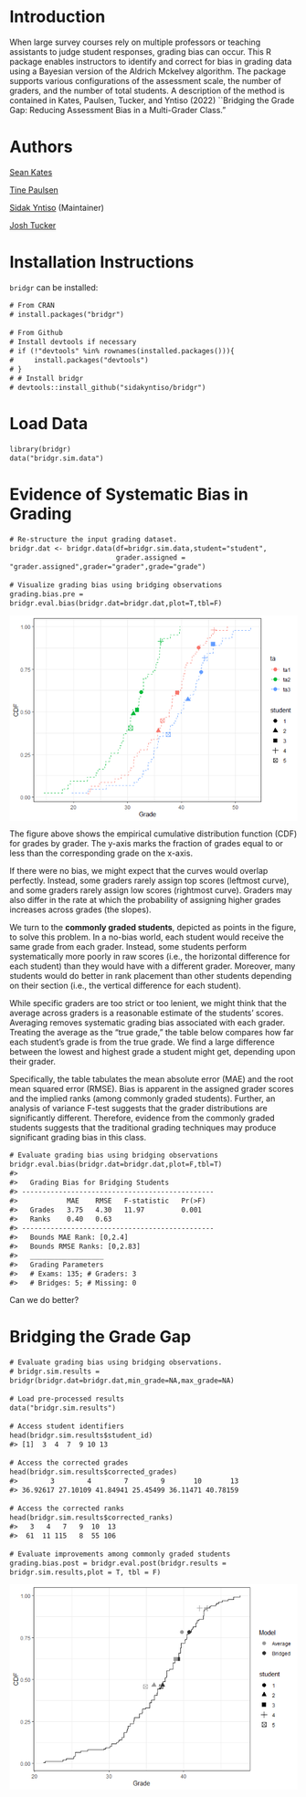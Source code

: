 # Introduction

When large survey courses rely on multiple professors or teaching
assistants to judge student responses, grading bias can occur. This R
package enables instructors to identify and correct for bias in grading
data using a Bayesian version of the Aldrich Mckelvey algorithm. The
package supports various configurations of the assessment scale, the
number of graders, and the number of total students. A description of
the method is contained in Kates, Paulsen, Tucker, and Yntiso (2022)
\`\`Bridging the Grade Gap: Reducing Assessment Bias in a Multi-Grader
Class.”

# Authors

[Sean Kates](https://wp.nyu.edu/seankates/)

[Tine Paulsen](https://www.tinepaulsen.com)

[Sidak Yntiso](https://sidakyntiso.github.io/) (Maintainer)

[Josh Tucker](https://wp.nyu.edu/fas-joshuatucker/)

# Installation Instructions

`bridgr` can be installed:

    # From CRAN
    # install.packages("bridgr")

    # From Github
    # Install devtools if necessary
    # if (!"devtools" %in% rownames(installed.packages())){
    #     install.packages("devtools")
    # }
    # # Install bridgr
    # devtools::install_github("sidakyntiso/bridgr")

# Load Data

    library(bridgr)
    data("bridgr.sim.data")

# Evidence of Systematic Bias in Grading

    # Re-structure the input grading dataset.
    bridgr.dat <- bridgr.data(df=bridgr.sim.data,student="student",
                              grader.assigned = "grader.assigned",grader="grader",grade="grade")

    # Visualize grading bias using bridging observations
    grading.bias.pre = bridgr.eval.bias(bridgr.dat=bridgr.dat,plot=T,tbl=F)

<img src="README_files/figure-markdown_strict/visbias-1.png" style="display: block; margin: auto;" />

The figure above shows the empirical cumulative distribution function
(CDF) for grades by grader. The y-axis marks the fraction of grades
equal to or less than the corresponding grade on the x-axis.

If there were no bias, we might expect that the curves would overlap
perfectly. Instead, some graders rarely assign top scores (leftmost
curve), and some graders rarely assign low scores (rightmost curve).
Graders may also differ in the rate at which the probability of
assigning higher grades increases across grades (the slopes).

We turn to the **commonly graded students**, depicted as points in the
figure, to solve this problem. In a no-bias world, each student would
receive the same grade from each grader. Instead, some students perform
systematically more poorly in raw scores (i.e., the horizontal
difference for each student) than they would have with a different
grader. Moreover, many students would do better in rank placement than
other students depending on their section (i.e., the vertical difference
for each student).

While specific graders are too strict or too lenient, we might think
that the average across graders is a reasonable estimate of the
students’ scores. Averaging removes systematic grading bias associated
with each grader. Treating the average as the “true grade,” the table
below compares how far each student’s grade is from the true grade. We
find a large difference between the lowest and highest grade a student
might get, depending upon their grader.

Specifically, the table tabulates the mean absolute error (MAE) and the
root mean squared error (RMSE). Bias is apparent in the assigned grader
scores and the implied ranks (among commonly graded students). Further,
an analysis of variance F-test suggests that the grader distributions
are significantly different. Therefore, evidence from the commonly
graded students suggests that the traditional grading techniques may
produce significant grading bias in this class.

    # Evaluate grading bias using bridging observations
    bridgr.eval.bias(bridgr.dat=bridgr.dat,plot=F,tbl=T)
    #> 
    #>   Grading Bias for Bridging Students           
    #> -----------------------------------------------
    #>            MAE    RMSE   F-statistic   Pr(>F)  
    #>   Grades   3.75   4.30   11.97         0.001   
    #>   Ranks    0.40   0.63                         
    #> -----------------------------------------------
    #>   Bounds MAE Rank: [0,2.4]                     
    #>   Bounds RMSE Ranks: [0,2.83]                  
    #>   __________________                           
    #>   Grading Parameters                           
    #>   # Exams: 135; # Graders: 3                   
    #>   # Bridges: 5; # Missing: 0

Can we do better?

# Bridging the Grade Gap

    # Evaluate grading bias using bridging observations.
    # bridgr.sim.results = bridgr(bridgr.dat=bridgr.dat,min_grade=NA,max_grade=NA)

    # Load pre-processed results
    data("bridgr.sim.results")

    # Access student identifiers
    head(bridgr.sim.results$student_id)
    #> [1]  3  4  7  9 10 13

    # Access the corrected grades
    head(bridgr.sim.results$corrected_grades)
    #>        3        4        7        9       10       13 
    #> 36.92617 27.10109 41.84941 25.45499 36.11471 40.78159

    # Access the corrected ranks
    head(bridgr.sim.results$corrected_ranks)
    #>   3   4   7   9  10  13 
    #>  61  11 115   8  55 106

    # Evaluate improvements among commonly graded students
    grading.bias.post = bridgr.eval.post(bridgr.results = bridgr.sim.results,plot = T, tbl = F)

<img src="README_files/figure-markdown_strict/vispost-1.png" style="display: block; margin: auto;" />
